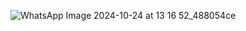 ![WhatsApp Image 2024-10-24 at 13 16 52_488054ce](https://github.com/user-attachments/assets/2d5aff7d-e741-48d8-a723-dbbf663effda)

